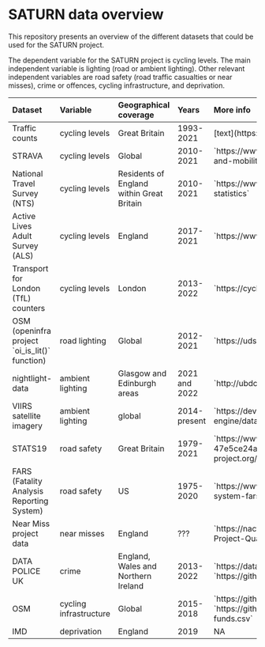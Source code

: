 SATURN data overview
================

This repository presents an overview of the different datasets that
could be used for the SATURN project.

The dependent variable for the SATURN project is cycling levels. The
main independent variable is lighting (road or ambient lighting). Other
relevant independent variables are road safety (road traffic casualties
or near misses), crime or offences, cycling infrastructure, and
deprivation.

<table class="table" style="margin-left: auto; margin-right: auto;">
<thead>
<tr>
<th style="text-align:left;">
Dataset
</th>
<th style="text-align:left;">
Variable
</th>
<th style="text-align:left;">
Geographical coverage
</th>
<th style="text-align:left;">
Years
</th>
<th style="text-align:left;">
More info
</th>
</tr>
</thead>
<tbody>
<tr>
<td style="text-align:left;">
Traffic counts
</td>
<td style="text-align:left;">
cycling levels
</td>
<td style="text-align:left;">
Great Britain
</td>
<td style="text-align:left;">
1993-2021
</td>
<td style="text-align:left;">
[text](https://roadtraffic.dft.gov.uk/downloads)
</td>
</tr>
<tr>
<td style="text-align:left;">
STRAVA
</td>
<td style="text-align:left;">
cycling levels
</td>
<td style="text-align:left;">
Global
</td>
<td style="text-align:left;">
2010-2021
</td>
<td style="text-align:left;">
`https://www.ubdc.ac.uk/data-services/data-catalogue/transport-and-mobility-data/strava-metro-data/`
</td>
</tr>
<tr>
<td style="text-align:left;">
National Travel Survey (NTS)
</td>
<td style="text-align:left;">
cycling levels
</td>
<td style="text-align:left;">
Residents of England within Great Britain
</td>
<td style="text-align:left;">
2010-2021
</td>
<td style="text-align:left;">
`https://www.gov.uk/government/collections/national-travel-survey-statistics`
</td>
</tr>
<tr>
<td style="text-align:left;">
Active Lives Adult Survey (ALS)
</td>
<td style="text-align:left;">
cycling levels
</td>
<td style="text-align:left;">
England
</td>
<td style="text-align:left;">
2017-2021
</td>
<td style="text-align:left;">
`https://www.sportengland.org/research-and-data/data/active-lives`
</td>
</tr>
<tr>
<td style="text-align:left;">
Transport for London (TfL) counters
</td>
<td style="text-align:left;">
cycling levels
</td>
<td style="text-align:left;">
London
</td>
<td style="text-align:left;">
2013-2022
</td>
<td style="text-align:left;">
`https://cycling.data.tfl.gov.uk/`
</td>
</tr>
<tr>
<td style="text-align:left;">
OSM (openinfra project `oi_is_lit()` function)
</td>
<td style="text-align:left;">
road lighting
</td>
<td style="text-align:left;">
Global
</td>
<td style="text-align:left;">
2012-2021
</td>
<td style="text-align:left;">
`https://udsleeds.github.io/openinfra/reference/oi_is_lit.html`
</td>
</tr>
<tr>
<td style="text-align:left;">
nightlight-data
</td>
<td style="text-align:left;">
ambient lighting
</td>
<td style="text-align:left;">
Glasgow and Edinburgh areas
</td>
<td style="text-align:left;">
2021 and 2022
</td>
<td style="text-align:left;">
`http://ubdc.gla.ac.uk/dataset/nightlight-data`
</td>
</tr>
<tr>
<td style="text-align:left;">
VIIRS satellite imagery
</td>
<td style="text-align:left;">
ambient lighting
</td>
<td style="text-align:left;">
global
</td>
<td style="text-align:left;">
2014-present
</td>
<td style="text-align:left;">
`https://developers.google.com/earth-engine/datasets/catalog/NOAA_VIIRS_DNB_MONTHLY_V1_VCMSLCFG`
</td>
</tr>
<tr>
<td style="text-align:left;">
STATS19
</td>
<td style="text-align:left;">
road safety
</td>
<td style="text-align:left;">
Great Britain
</td>
<td style="text-align:left;">
1979-2021
</td>
<td style="text-align:left;">
`https://www.data.gov.uk/dataset/cb7ae6f0-4be6-4935-9277-47e5ce24a11f/road-safety-data`
and `https://cran.r-project.org/web/packages/stats19/index.html`
</td>
</tr>
<tr>
<td style="text-align:left;">
FARS (Fatality Analysis Reporting System)
</td>
<td style="text-align:left;">
road safety
</td>
<td style="text-align:left;">
US
</td>
<td style="text-align:left;">
1975-2020
</td>
<td style="text-align:left;">
`https://www.nhtsa.gov/research-data/fatality-analysis-reporting-system-fars`
and `https://elipousson.github.io/crashapi/`
</td>
</tr>
<tr>
<td style="text-align:left;">
Near Miss project data
</td>
<td style="text-align:left;">
near misses
</td>
<td style="text-align:left;">
England
</td>
<td style="text-align:left;">
???
</td>
<td style="text-align:left;">
`https://nacto.org/wp-content/uploads/2017/06/The-Near-Miss-Project-Quantifying-Cyclist-Comfort-and-Safety.pdf`
</td>
</tr>
<tr>
<td style="text-align:left;">
DATA POLICE UK
</td>
<td style="text-align:left;">
crime
</td>
<td style="text-align:left;">
England, Wales and Northern Ireland
</td>
<td style="text-align:left;">
2013-2022
</td>
<td style="text-align:left;">
`https://data.police.uk/data/archive/` and
`https://github.com/njtierney/ukpolice`
</td>
</tr>
<tr>
<td style="text-align:left;">
OSM
</td>
<td style="text-align:left;">
cycling infrastructure
</td>
<td style="text-align:left;">
Global
</td>
<td style="text-align:left;">
2015-2018
</td>
<td style="text-align:left;">
`https://github.com/udsleeds/openinfra/issues/105` and
`https://github.com/udsleeds/openinfra/blob/main/data-small/atf-funds.csv`
</td>
</tr>
<tr>
<td style="text-align:left;">
IMD
</td>
<td style="text-align:left;">
deprivation
</td>
<td style="text-align:left;">
England
</td>
<td style="text-align:left;">
2019
</td>
<td style="text-align:left;">
NA
</td>
</tr>
</tbody>
</table>
